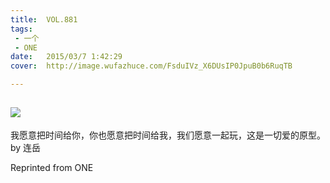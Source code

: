 ```yaml
---
title:	VOL.881
tags:
 - 一个
 - ONE
date:	2015/03/7 1:42:29
cover:	http://image.wufazhuce.com/FsduIVz_X6DUsIP0JpuB0b6RuqTB

---
```

![](http://image.wufazhuce.com/FsduIVz_X6DUsIP0JpuB0b6RuqTB)
---

我愿意把时间给你，你也愿意把时间给我，我们愿意一起玩，这是一切爱的原型。 by 连岳
 
Reprinted from ONE
